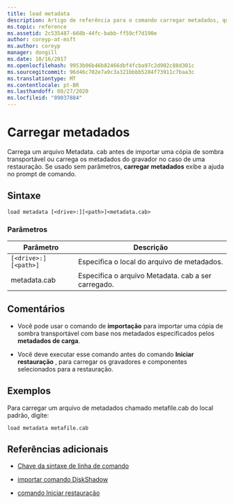 ```yaml
---
title: load metadata
description: Artigo de referência para o comando carregar metadados, que carrega um arquivo Metadata. cab antes de importar uma cópia de sombra transportável ou carrega os metadados do gravador no caso de uma restauração.
ms.topic: reference
ms.assetid: 2c535487-668b-44fc-babb-ff59cf7d190e
author: coreyp-at-msft
ms.author: coreyp
manager: dongill
ms.date: 10/16/2017
ms.openlocfilehash: 9953b06b46b82466dbf4fcba97c2d902c88d301c
ms.sourcegitcommit: 96d46c702e7a9c3a321bbbb5284f73911c7baa3c
ms.translationtype: MT
ms.contentlocale: pt-BR
ms.lasthandoff: 08/27/2020
ms.locfileid: "89037884"
---
```

# <a name="load-metadata"></a>Carregar metadados

Carrega um arquivo Metadata. cab antes de importar uma cópia de sombra transportável ou carrega os metadados do gravador no caso de uma restauração. Se usado sem parâmetros, **carregar metadados** exibe a ajuda no prompt de comando.

## <a name="syntax"></a>Sintaxe

```
load metadata [<drive>:][<path>]<metadata.cab>
```

### <a name="parameters"></a>Parâmetros

| Parâmetro | Descrição |
| --------- | ----------- |
| `[<drive>:][<path>]` | Especifica o local do arquivo de metadados. |
| metadata.cab | Especifica o arquivo Metadata. cab a ser carregado. |

## <a name="remarks"></a>Comentários

- Você pode usar o comando de **importação** para importar uma cópia de sombra transportável com base nos metadados especificados pelos **metadados de carga**.

- Você deve executar esse comando antes do comando **Iniciar restauração** , para carregar os gravadores e componentes selecionados para a restauração.

## <a name="examples"></a>Exemplos

Para carregar um arquivo de metadados chamado metafile.cab do local padrão, digite:

```
load metadata metafile.cab
```

## <a name="additional-references"></a>Referências adicionais

- [Chave da sintaxe de linha de comando](command-line-syntax-key.md)

- [importar comando DiskShadow](import.md)

- [comando Iniciar restauração](begin-restore.md)
